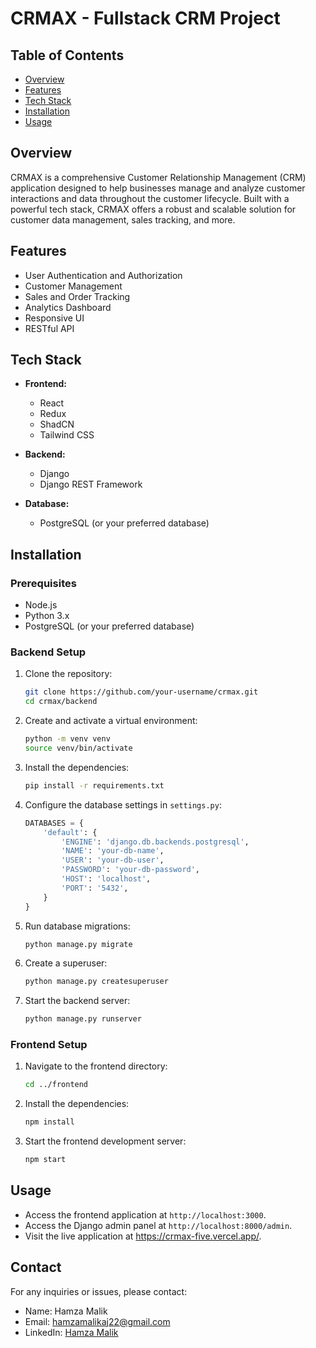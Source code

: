 # CRMAX - Fullstack CRM Project

## Table of Contents
- [Overview](#overview)
- [Features](#features)
- [Tech Stack](#tech-stack)
- [Installation](#installation)
- [Usage](#usage)

## Overview
CRMAX is a comprehensive Customer Relationship Management (CRM) application designed to help businesses manage and analyze customer interactions and data throughout the customer lifecycle. Built with a powerful tech stack, CRMAX offers a robust and scalable solution for customer data management, sales tracking, and more.

## Features
- User Authentication and Authorization
- Customer Management
- Sales and Order Tracking
- Analytics Dashboard
- Responsive UI
- RESTful API

## Tech Stack
- **Frontend:**
  - React
  - Redux
  - ShadCN
  - Tailwind CSS

- **Backend:**
  - Django
  - Django REST Framework

- **Database:**
  - PostgreSQL (or your preferred database)

## Installation
### Prerequisites
- Node.js
- Python 3.x
- PostgreSQL (or your preferred database)

### Backend Setup
1. Clone the repository:
   ```bash
   git clone https://github.com/your-username/crmax.git
   cd crmax/backend
   ```

2. Create and activate a virtual environment:
   ```bash
   python -m venv venv
   source venv/bin/activate
   ```

3. Install the dependencies:
   ```bash
   pip install -r requirements.txt
   ```

4. Configure the database settings in `settings.py`:
   ```python
   DATABASES = {
       'default': {
           'ENGINE': 'django.db.backends.postgresql',
           'NAME': 'your-db-name',
           'USER': 'your-db-user',
           'PASSWORD': 'your-db-password',
           'HOST': 'localhost',
           'PORT': '5432',
       }
   }
   ```

5. Run database migrations:
   ```bash
   python manage.py migrate
   ```

6. Create a superuser:
   ```bash
   python manage.py createsuperuser
   ```

7. Start the backend server:
   ```bash
   python manage.py runserver
   ```

### Frontend Setup
1. Navigate to the frontend directory:
   ```bash
   cd ../frontend
   ```

2. Install the dependencies:
   ```bash
   npm install
   ```

3. Start the frontend development server:
   ```bash
   npm start
   ```

## Usage
- Access the frontend application at `http://localhost:3000`.
- Access the Django admin panel at `http://localhost:8000/admin`.
- Visit the live application at https://crmax-five.vercel.app/.

## Contact
For any inquiries or issues, please contact:

- Name: Hamza Malik
- Email: hamzamalikaj22@gmail.com
- LinkedIn: [Hamza Malik](https://www.linkedin.com/in/hamzamalik22/)

